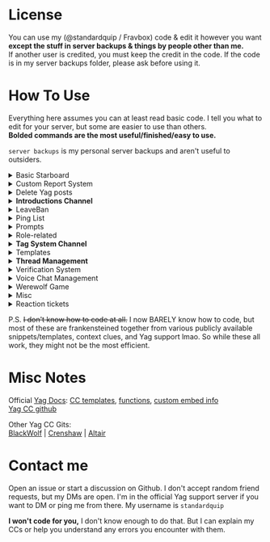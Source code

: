 # License
You can use my (@standardquip / Fravbox) code & edit it however you want **except the stuff in server backups & things by people other than me.**     
If another user is credited, you must keep the credit in the code. If the code is in my server backups folder, please ask before using it.

# How To Use
Everything here assumes you can at least read basic code. I tell you what to edit for your server, but some are easier to use than others.     
**Bolded commands are the most useful/finished/easy to use.** 

`server backups` is my personal server backups and aren't useful to outsiders.


<details>
<summary>Basic Starboard</summary>
Simplified starboard/pinboard without all the unecessary fancy crap. Replies to the message that was just moved (without pinging the original user) and quotes the message in the pinboard channel.
</details>

<details>
<summary>Custom Report System</summary>

Updates a really old version of a report system previously found in the official Yag CC repo, because I didn't like how the [current version](https://yagpdb-cc.github.io/moderation/report-system/overview) works.

Includes my version (new) and the original (old) version.

</details>

<details>
<summary>Delete Yag posts</summary>

Delete posts from YAGPDB with an emoji. Has several custom options.
</details>

<details>
<summary><b>Introductions Channel</b></summary>

Uses buttons and modals (form submission) to post introductions to a channel. Easily allow people to edit their own intros. Deletes intros when people leave the server.
</details>

<details>
<Summary>LeaveBan</summary>
 
If someone is muted or timed out and then leaves while they're still muted/timed out, they are banned.
</details>

<details>
<summary>Ping List</summary>
Allow people to create their own ping lists. Might not work. Untested.
</details>

<details>
<summary>Prompts</summary>

A very basic system that allows users to submit prompts for writing, art, etc. Yag collects them, randomizes them, and then posts them periodically.

</details>

<details>
<summary>Role-related</summary>

- Give and take role reskins

- Custom  RoleMenu     
    Posts something similar to a role menu that assigns a role on reaction and can automatically remove the role some time after if the user never unreacts.

- Some quick references/templates

</details>

<details><summary><b>Tag System Channel</b></summary>

A tag system that uses a reference channel, buttons, and modals (form submission) so you don't have to deal with text commands. Loosely based on [jo3-l](https://github.com/jo3-l)'s [Tag system](https://yagpdb-cc.github.io/tags/overview) on the YAGPDB-CC website.

Tags (sometimes called "snippets") are pre-formatted messages you can call at any time. They are specifically helpful for support servers where the same questions are asked frequently.
</details>

<details>
<summary>Templates</summary>

Random quick reference for snippets & templates.     
- random chance      
- cooldown      
- cooldown with branching      
- misc quick reference 
</details>

<details>
<summary><b>Thread Management</b></summary>
 
 * Thread Pins    
Allows the author of the first message in a thread to manage pins in the thread via post replies.

 * Thread Creation Log     
 Sends a log message to a specific channel when a thread is created

 * Manage pinners
 Allows Thread OPs to assign other people to be able to pin messages in that thread too

 * Mention everyone & here
 Thread OPs can do this through yag

</details>

<details>
<summary>Verification System</summary>

An entire verification system based on reacting with a specific emoji to a specific post. Heavily commented, customizable, and has some picture examples.    
This is probably my most user-friendly code in the repo.

Also has a nice join and leave message template.
</details>

<details>
<summary>Voice Chat Management</summary>

Allows people to "host" in VCs, giving them temporary privileges to mute people. Originally made to allow people to host their own events in stage channels without having to make permanent stage moderators. <br>
In theory this CC works; all parts were tested. But the CC as an entire system is untested. Test it before applying to a public server.
</details>

<details>
<summary>Werewolf Game</summary>
Simple text-based word game where people in a channel try to take care of a werewolf problem. NOT a social deduction game. The bot is the werewolf.
</details>

<details>
<summary>Misc</summary>

- Basic server stats     
- Improved bookmark commands      
- MessagePreview    
</details>

<details>
<summary>Reaction tickets</summary>

VERY Basic "make a ticket when clicking a reaction" command.

</details>

P.S. ~~I don't know how to code at all.~~ I now BARELY know how to code, but most of these are frankensteined together from various publicly available snippets/templates, context clues, and Yag support lmao. So while these all work, they might not be the most efficient.

# Misc Notes

Official [Yag Docs](https://docs.yagpdb.xyz/): [CC templates](https://docs.yagpdb.xyz/reference/templates), [functions](https://docs.yagpdb.xyz/reference/templates/functions), [custom embed info](https://docs.yagpdb.xyz/others/custom-embeds)    
[Yag CC github](https://github.com/yagpdb-cc/yagpdb-cc)

Other Yag CC Gits:    
[BlackWolf](https://github.com/BlackWolfWoof/yagpdb-cc) | [Crenshaw](https://github.com/Crenshaw1312/Yagpdb-ccs) | [Altair](https://github.com/magratheaguide/altair)

# Contact me
Open an issue or start a discussion on Github. I don't accept random friend requests, but my DMs are open. I'm in the official Yag support server if you want to DM or ping me from there. My username is `standardquip`

**I won't code for you,** I don't know enough to do that. But I can explain my CCs or help you understand any errors you encounter with them.
